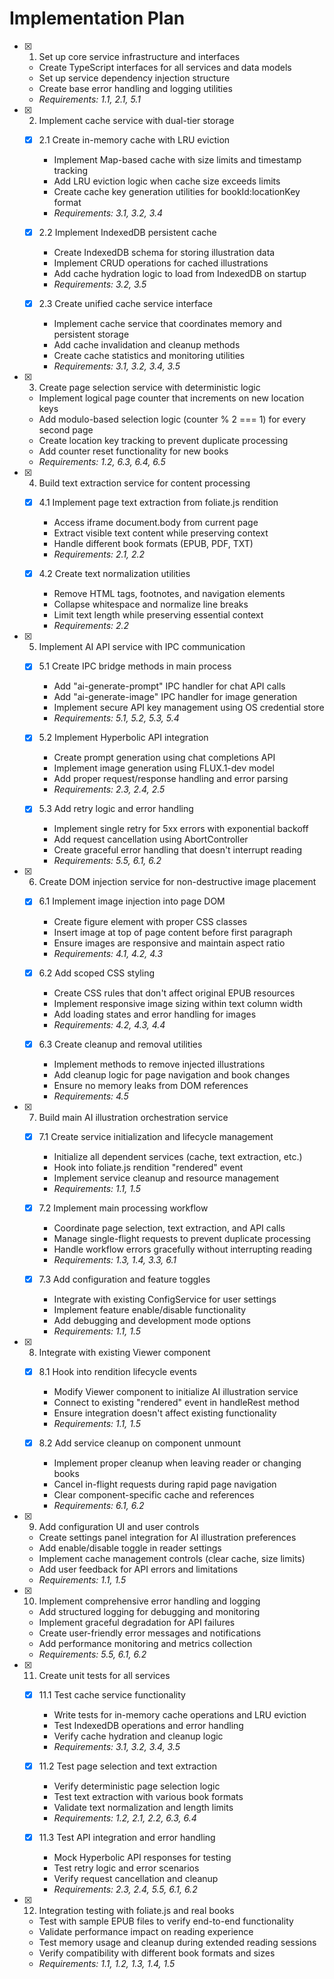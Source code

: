 # Implementation Plan

- [x] 1. Set up core service infrastructure and interfaces




  - Create TypeScript interfaces for all services and data models
  - Set up service dependency injection structure
  - Create base error handling and logging utilities
  - _Requirements: 1.1, 2.1, 5.1_

- [x] 2. Implement cache service with dual-tier storage





  - [x] 2.1 Create in-memory cache with LRU eviction


    - Implement Map-based cache with size limits and timestamp tracking
    - Add LRU eviction logic when cache size exceeds limits
    - Create cache key generation utilities for bookId:locationKey format
    - _Requirements: 3.1, 3.2, 3.4_

  - [x] 2.2 Implement IndexedDB persistent cache


    - Create IndexedDB schema for storing illustration data
    - Implement CRUD operations for cached illustrations
    - Add cache hydration logic to load from IndexedDB on startup
    - _Requirements: 3.2, 3.5_

  - [x] 2.3 Create unified cache service interface


    - Implement cache service that coordinates memory and persistent storage
    - Add cache invalidation and cleanup methods
    - Create cache statistics and monitoring utilities
    - _Requirements: 3.1, 3.2, 3.4, 3.5_

- [x] 3. Create page selection service with deterministic logic





  - Implement logical page counter that increments on new location keys
  - Add modulo-based selection logic (counter % 2 === 1) for every second page
  - Create location key tracking to prevent duplicate processing
  - Add counter reset functionality for new books
  - _Requirements: 1.2, 6.3, 6.4, 6.5_

- [x] 4. Build text extraction service for content processing





  - [x] 4.1 Implement page text extraction from foliate.js rendition


    - Access iframe document.body from current page
    - Extract visible text content while preserving context
    - Handle different book formats (EPUB, PDF, TXT)
    - _Requirements: 2.1, 2.2_

  - [x] 4.2 Create text normalization utilities


    - Remove HTML tags, footnotes, and navigation elements
    - Collapse whitespace and normalize line breaks
    - Limit text length while preserving essential context
    - _Requirements: 2.2_

- [x] 5. Implement AI API service with IPC communication





  - [x] 5.1 Create IPC bridge methods in main process


    - Add "ai-generate-prompt" IPC handler for chat API calls
    - Add "ai-generate-image" IPC handler for image generation
    - Implement secure API key management using OS credential store
    - _Requirements: 5.1, 5.2, 5.3, 5.4_

  - [x] 5.2 Implement Hyperbolic API integration


    - Create prompt generation using chat completions API
    - Implement image generation using FLUX.1-dev model
    - Add proper request/response handling and error parsing
    - _Requirements: 2.3, 2.4, 2.5_

  - [x] 5.3 Add retry logic and error handling


    - Implement single retry for 5xx errors with exponential backoff
    - Add request cancellation using AbortController
    - Create graceful error handling that doesn't interrupt reading
    - _Requirements: 5.5, 6.1, 6.2_

- [x] 6. Create DOM injection service for non-destructive image placement





  - [x] 6.1 Implement image injection into page DOM


    - Create figure element with proper CSS classes
    - Insert image at top of page content before first paragraph
    - Ensure images are responsive and maintain aspect ratio
    - _Requirements: 4.1, 4.2, 4.3_

  - [x] 6.2 Add scoped CSS styling


    - Create CSS rules that don't affect original EPUB resources
    - Implement responsive image sizing within text column width
    - Add loading states and error handling for images
    - _Requirements: 4.2, 4.3, 4.4_

  - [x] 6.3 Create cleanup and removal utilities


    - Implement methods to remove injected illustrations
    - Add cleanup logic for page navigation and book changes
    - Ensure no memory leaks from DOM references
    - _Requirements: 4.5_

- [x] 7. Build main AI illustration orchestration service





  - [x] 7.1 Create service initialization and lifecycle management


    - Initialize all dependent services (cache, text extraction, etc.)
    - Hook into foliate.js rendition "rendered" event
    - Implement service cleanup and resource management
    - _Requirements: 1.1, 1.5_

  - [x] 7.2 Implement main processing workflow


    - Coordinate page selection, text extraction, and API calls
    - Manage single-flight requests to prevent duplicate processing
    - Handle workflow errors gracefully without interrupting reading
    - _Requirements: 1.3, 1.4, 3.3, 6.1_

  - [x] 7.3 Add configuration and feature toggles


    - Integrate with existing ConfigService for user settings
    - Implement feature enable/disable functionality
    - Add debugging and development mode options
    - _Requirements: 1.1, 1.5_

- [x] 8. Integrate with existing Viewer component





  - [x] 8.1 Hook into rendition lifecycle events


    - Modify Viewer component to initialize AI illustration service
    - Connect to existing "rendered" event in handleRest method
    - Ensure integration doesn't affect existing functionality
    - _Requirements: 1.1, 1.5_

  - [x] 8.2 Add service cleanup on component unmount


    - Implement proper cleanup when leaving reader or changing books
    - Cancel in-flight requests during rapid page navigation
    - Clear component-specific cache and references
    - _Requirements: 6.1, 6.2_

- [x] 9. Add configuration UI and user controls





  - Create settings panel integration for AI illustration preferences
  - Add enable/disable toggle in reader settings
  - Implement cache management controls (clear cache, size limits)
  - Add user feedback for API errors and limitations
  - _Requirements: 1.1, 1.5_

- [x] 10. Implement comprehensive error handling and logging





  - Add structured logging for debugging and monitoring
  - Implement graceful degradation for API failures
  - Create user-friendly error messages and notifications
  - Add performance monitoring and metrics collection
  - _Requirements: 5.5, 6.1, 6.2_

- [x] 11. Create unit tests for all services





  - [x] 11.1 Test cache service functionality


    - Write tests for in-memory cache operations and LRU eviction
    - Test IndexedDB operations and error handling
    - Verify cache hydration and cleanup logic
    - _Requirements: 3.1, 3.2, 3.4, 3.5_

  - [x] 11.2 Test page selection and text extraction


    - Verify deterministic page selection logic
    - Test text extraction with various book formats
    - Validate text normalization and length limits
    - _Requirements: 1.2, 2.1, 2.2, 6.3, 6.4_

  - [x] 11.3 Test API integration and error handling


    - Mock Hyperbolic API responses for testing
    - Test retry logic and error scenarios
    - Verify request cancellation and cleanup
    - _Requirements: 2.3, 2.4, 5.5, 6.1, 6.2_

- [x] 12. Integration testing with foliate.js and real books





  - Test with sample EPUB files to verify end-to-end functionality
  - Validate performance impact on reading experience
  - Test memory usage and cleanup during extended reading sessions
  - Verify compatibility with different book formats and sizes
  - _Requirements: 1.1, 1.2, 1.3, 1.4, 1.5_